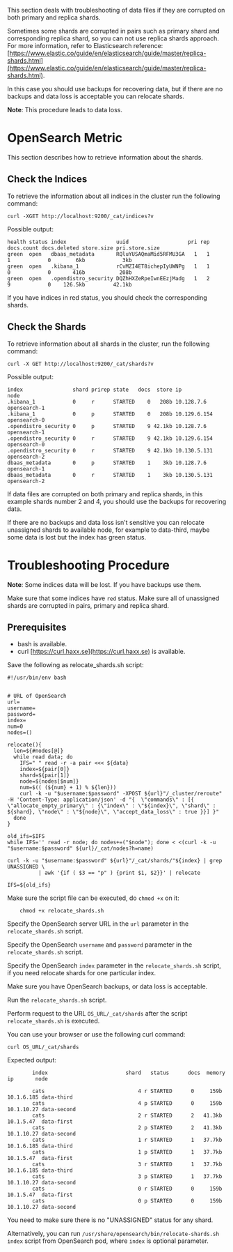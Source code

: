 This section deals with troubleshooting of data files if they are corrupted on both primary and replica shards.

Sometimes some shards are corrupted in pairs such as primary shard and corresponding replica shard, so you can not use replica shards approach. For more information, refer to Elasticsearch reference: [https://www.elastic.co/guide/en/elasticsearch/guide/master/replica-shards.html](https://www.elastic.co/guide/en/elasticsearch/guide/master/replica-shards.html).

In this case you should use backups for recovering data, but if there are no backups and data loss is acceptable you can relocate shards.

**Note**: This procedure leads to data loss.

# OpenSearch Metric

This section describes how to retrieve information about the shards.

## Check the Indices

To retrieve the information about all indices in the cluster run the following command:

```
curl -XGET http://localhost:9200/_cat/indices?v
```

Possible output:

```
health status index                uuid                   pri rep docs.count docs.deleted store.size pri.store.size
green  open   dbaas_metadata       RQluYUSAQmaMid5RFMU3GA   1   1          1            0        6kb            3kb
green  open   .kibana_1            rCvMZI4ET8ichepIyUWNPg   1   1          0            0       416b           208b
green  open   .opendistro_security DQZhHXZeRpeIwnEEzjMadg   1   2          9            0    126.5kb         42.1kb
```

If you have indices in red status, you should check the corresponding shards.

## Check the Shards

To retrieve information about all shards in the cluster, run the following command:

```
curl -X GET http://localhost:9200/_cat/shards?v
```

Possible output:

```
index                shard prirep state   docs  store ip           node
.kibana_1            0     r      STARTED    0   208b 10.128.7.6   opensearch-1
.kibana_1            0     p      STARTED    0   208b 10.129.6.154 opensearch-0
.opendistro_security 0     p      STARTED    9 42.1kb 10.128.7.6   opensearch-1
.opendistro_security 0     r      STARTED    9 42.1kb 10.129.6.154 opensearch-0
.opendistro_security 0     r      STARTED    9 42.1kb 10.130.5.131 opensearch-2
dbaas_metadata       0     p      STARTED    1    3kb 10.128.7.6   opensearch-1
dbaas_metadata       0     r      STARTED    1    3kb 10.130.5.131 opensearch-2
```
    

If data files are corrupted on both primary and replica shards, in this example shards number 2 and 4, you should use the backups for recovering data.

If there are no backups and data loss isn't sensitive you can relocate unassigned shards to available node, for example to data-third, maybe some data is lost but the index has green status.

# Troubleshooting Procedure

**Note**: Some indices data will be lost. If you have backups use them.

Make sure that some indices have `red` status. Make sure all of unassigned shards are corrupted in pairs, primary and replica shard.

## Prerequisites

* bash is available.
* curl [https://curl.haxx.se](https://curl.haxx.se) is available.

Save the following as relocate_shards.sh script:

```
#!/usr/bin/env bash


# URL of OpenSearch
url=
username=
password=
index=
num=0
nodes=()

relocate(){
  len=${#nodes[@]}
  while read data; do
	IFS=" " read -r -a pair <<< ${data}
	index=${pair[0]}
	shard=${pair[1]}
	node=${nodes[$num]}
	num=$(( (${num} + 1) % ${len}))
	curl -k -u "$username:$password" -XPOST ${url}"/_cluster/reroute" -H 'Content-Type: application/json' -d "{  \"commands\" : [{ \"allocate_empty_primary\" : {\"index\" : \"${index}\", \"shard\" : ${shard}, \"node\" : \"${node}\", \"accept_data_loss\" : true }}] }"
  done
}

old_ifs=$IFS
while IFS='' read -r node; do nodes+=("$node"); done < <(curl -k -u "$username:$password" ${url}/_cat/nodes?h=name)

curl -k -u "$username:$password" ${url}"/_cat/shards/"${index} | grep UNASSIGNED \
		  | awk '{if ( $3 == "p" ) {print $1, $2}}' | relocate

IFS=${old_ifs}     
```
Make sure the script file can be executed, do `chmod +x` on it:

        chmod +x relocate_shards.sh

Specify the OpenSearch server URL in the `url` parameter in the `relocate_shards.sh` script.

Specify the OpenSearch `username` and `password` parameter in the `relocate_shards.sh` script.

Specify the OpenSearch `index` parameter in the `relocate_shards.sh` script, if you need relocate shards for one particular index.

Make sure you have OpenSearch backups, or data loss is acceptable.

Run the `relocate_shards.sh` script.

Perform request to the URL `OS_URL/_cat/shards` after the script `relocate_shards.sh` is executed.

You can use your browser or use the following curl command:

```
curl OS_URL/_cat/shards
```

Expected output:

```
        index                         shard   status      docs  memory    ip       node

        cats                              4 r STARTED      0     159b 10.1.6.185 data-third
        cats                              4 p STARTED      0     159b 10.1.10.27 data-second
        cats                              2 r STARTED      2   41.3kb 10.1.5.47  data-first
        cats                              2 p STARTED      2   41.3kb 10.1.10.27 data-second
        cats                              1 r STARTED      1   37.7kb 10.1.6.185 data-third
        cats                              1 p STARTED      1   37.7kb 10.1.5.47  data-first
        cats                              3 r STARTED      1   37.7kb 10.1.6.185 data-third
        cats                              3 p STARTED      1   37.7kb 10.1.10.27 data-second
        cats                              0 r STARTED      0     159b 10.1.5.47  data-first
        cats                              0 p STARTED      0     159b 10.1.10.27 data-second
```
You need to make sure there is no "UNASSIGNED" status for any shard.

Alternatively, you can run `/usr/share/opensearch/bin/relocate-shards.sh index` script from OpenSearch pod, where `index` is optional parameter.
